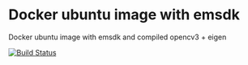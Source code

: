 # Docker ubuntu image with emsdk

Docker ubuntu image with emsdk and compiled opencv3 + eigen 


[![Build Status](https://travis-ci.com/diuis/docker-emsdk-opencv3-wasm_eigen.svg?branch=master)](https://travis-ci.com/diuis/docker-emsdk-opencv3-wasm_eigen)
